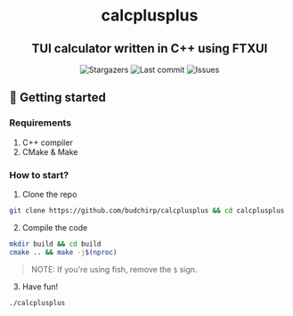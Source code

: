 <h1 align="center">calcplusplus</h1>
<h2 align="center">TUI calculator written in C++ using FTXUI</h2>

<p align="center">
  <img alt="Stargazers" src="https://img.shields.io/github/stars/budchirp/calcplusplus?style=for-the-badge&colorA=0b1221&colorB=ff8e8e" />
  <img alt="Last commit" src="https://img.shields.io/github/last-commit/budchirp/calcplusplus?style=for-the-badge&colorA=0b1221&colorB=BDB0E4" />
  <img alt="Issues" src="https://img.shields.io/github/issues/budchirp/calcplusplus?style=for-the-badge&colorA=0b1221&colorB=FBC19D" />
</p>


## 💾 Getting started

### Requirements

1. C++ compiler
2. CMake & Make

### How to start?

1. Clone the repo

```sh
git clone https://github.com/budchirp/calcplusplus && cd calcplusplus
```

2. Compile the code

```sh
mkdir build && cd build
cmake .. && make -j$(nproc)
```

> NOTE: If you're using fish, remove the `$` sign.

3. Have fun!

```sh
./calcplusplus
```
